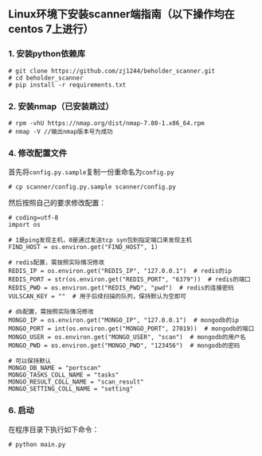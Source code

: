 ## Linux环境下安装scanner端指南（以下操作均在centos 7上进行）


### 1. 安装python依赖库

```
# git clone https://github.com/zj1244/beholder_scanner.git
# cd beholder_scanner
# pip install -r requirements.txt
```

### 2. 安装nmap（已安装跳过）

```
# rpm -vhU https://nmap.org/dist/nmap-7.80-1.x86_64.rpm
# nmap -V //输出nmap版本号为成功
```



### 4. 修改配置文件

首先将`config.py.sample`复制一份重命名为`config.py`
```
# cp scanner/config.py.sample scanner/config.py

```

然后按照自己的要求修改配置：

```
# coding=utf-8
import os

# 1是ping发现主机，0是通过发送tcp syn包到指定端口来发现主机
FIND_HOST = os.environ.get("FIND_HOST", 1)

# redis配置，需按照实际情况修改
REDIS_IP = os.environ.get("REDIS_IP", "127.0.0.1")  # redis的ip
REDIS_PORT = str(os.environ.get("REDIS_PORT", "6379"))  # redis的端口
REDIS_PWD = os.environ.get("REDIS_PWD", "pwd")  # redis的连接密码
VULSCAN_KEY = ""  # 用于后续扫描的队列，保持默认为空即可

# db配置，需按照实际情况修改
MONGO_IP = os.environ.get("MONGO_IP", "127.0.0.1")  # mongodb的ip
MONGO_PORT = int(os.environ.get("MONGO_PORT", 27019))  # mongodb的端口
MONGO_USER = os.environ.get("MONGO_USER", "scan")  # mongodb的用户名
MONGO_PWD = os.environ.get("MONGO_PWD", "123456")  # mongodb的密码

# 可以保持默认
MONGO_DB_NAME = "portscan"
MONGO_TASKS_COLL_NAME = "tasks"
MONGO_RESULT_COLL_NAME = "scan_result"
MONGO_SETTING_COLL_NAME = "setting"
```

### 6. 启动

在程序目录下执行如下命令：

```
# python main.py
```

